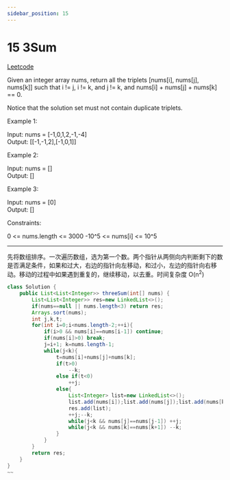 ```yaml
---
sidebar_position: 15
---
```


# 15 3Sum

[Leetcode](https://leetcode.com/problems/3sum/)

Given an integer array nums, return all the triplets [nums[i], nums[j], nums[k]] such that i != j, i != k, and j != k, and nums[i] + nums[j] + nums[k] == 0.

Notice that the solution set must not contain duplicate triplets.

 

Example 1:

Input: nums = [-1,0,1,2,-1,-4]  
Output: [[-1,-1,2],[-1,0,1]]

Example 2:

Input: nums = []  
Output: []

Example 3:

Input: nums = [0]  
Output: []
 

Constraints:

0 <= nums.length <= 3000
-10^5 <= nums[i] <= 10^5

---

先将数组排序。一次遍历数组，选为第一个数。两个指针从两侧向内判断剩下的数是否满足条件，如果和过大，右边的指针向左移动，和过小，左边的指针向右移动。移动的过程中如果遇到重复的，继续移动，以去重。时间复杂度 O(n<sup>2</sup>)

~~~java
class Solution {
    public List<List<Integer>> threeSum(int[] nums) {
        List<List<Integer>> res=new LinkedList<>();
        if(nums==null || nums.length<3) return res;
        Arrays.sort(nums);
        int j,k,t;
        for(int i=0;i<nums.length-2;++i){
            if(i>0 && nums[i]==nums[i-1]) continue;
            if(nums[i]>0) break;
            j=i+1; k=nums.length-1;
            while(j<k){
                t=nums[i]+nums[j]+nums[k];
                if(t>0)
                    --k;
                else if(t<0)
                    ++j;
                else{
                    List<Integer> list=new LinkedList<>();
                    list.add(nums[i]);list.add(nums[j]);list.add(nums[k]);
                    res.add(list);
                    ++j;--k;
                    while(j<k && nums[j]==nums[j-1]) ++j;
                    while(j<k && nums[k]==nums[k+1]) --k;
                }
            }
        }
        return res;
    }
}
~~